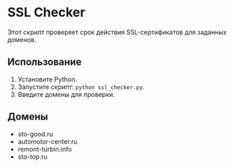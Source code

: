 # SSL Checker

Этот скрипт проверяет срок действия SSL-сертификатов для заданных доменов.

## Использование

1. Установите Python.
2. Запустите скрипт: `python ssl_checker.py`.
3. Введите домены для проверки.

## Домены

- sto-good.ru
- automotor-center.ru
- remont-turbin.info
- sto-top.ru

